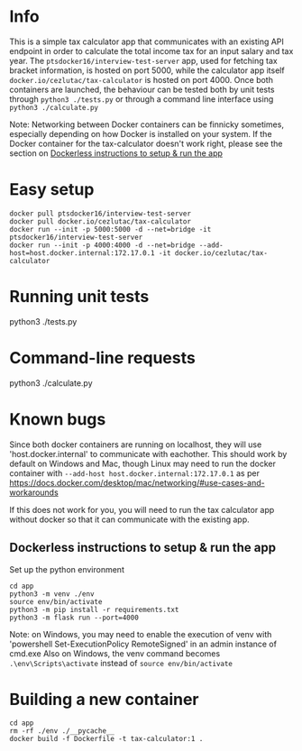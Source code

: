 # Info

This is a simple tax calculator app that communicates with an existing API endpoint in order to calculate the total income tax for an input salary and tax year.
The `ptsdocker16/interview-test-server` app, used for fetching tax bracket information, is hosted on port 5000, while the calculator app itself `docker.io/cezlutac/tax-calculator` is hosted on port 4000.
Once both containers are launched, the behaviour can be tested both by unit tests through `python3 ./tests.py` or through a command line interface using `python3 ./calculate.py`

Note: Networking between Docker containers can be finnicky sometimes, especially depending on how Docker is installed on your system. If the Docker container for the tax-calculator doesn't work right, please see the section on [Dockerless instructions to setup & run the app](#dockerless-instructions-to-setup--run-the-app)

# Easy setup

```
docker pull ptsdocker16/interview-test-server
docker pull docker.io/cezlutac/tax-calculator
docker run --init -p 5000:5000 -d --net=bridge -it ptsdocker16/interview-test-server
docker run --init -p 4000:4000 -d --net=bridge --add-host=host.docker.internal:172.17.0.1 -it docker.io/cezlutac/tax-calculator
```

# Running unit tests

python3 ./tests.py

# Command-line requests

python3 ./calculate.py

# Known bugs

Since both docker containers are running on localhost, they will use 'host.docker.internal' to communicate with eachother.
This should work by default on Windows and Mac, though Linux may need to run the docker container with `--add-host host.docker.internal:172.17.0.1` as per
https://docs.docker.com/desktop/mac/networking/#use-cases-and-workarounds

If this does not work for you, you will need to run the tax calculator app without docker so that it can communicate with the existing app.

## Dockerless instructions to setup & run the app

Set up the python environment

```
cd app
python3 -m venv ./env
source env/bin/activate
python3 -m pip install -r requirements.txt
python3 -m flask run --port=4000
```

Note: on Windows, you may need to enable the execution of venv with 'powershell Set-ExecutionPolicy RemoteSigned' in an admin instance of cmd.exe
Also on Windows, the venv command becomes `.\env\Scripts\activate` instead of `source env/bin/activate`

# Building a new container

```
cd app
rm -rf ./env ./__pycache__
docker build -f Dockerfile -t tax-calculator:1 .
```